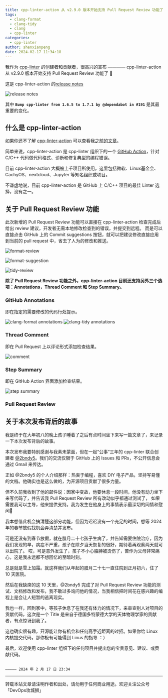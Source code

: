 ```yaml
---
title: cpp-linter-action 从 v2.9.0 版本开始支持 Pull Request Review 功能了 👏
tags:
  - clang-format
  - clang-tidy
  - clang
  - cpp-linter
categories:
  - cpp-linter
author: shenxianpeng
date: 2024-02-17 11:34:18
---
```


我作为 [cpp-linter](https://github.com/cpp-linter) 的创建者和贡献者，很高兴的宣布 ———— cpp-linter-action 从 v2.9.0 版本开始支持 Pull Request Review 功能了 👏

这是 cpp-linter-action 的[release notes](https://github.com/cpp-linter/cpp-linter-action/releases)

![release notes](cpp-linter-action/cpp-linter-action@2.9.0.png)

其中 **`Bump cpp-linter from 1.6.5 to 1.7.1 by @dependabot in #191`** 是其最重要的变化。

## 什么是 cpp-linter-action

如果你还不了解 [cpp-linter-action](https://github.com/cpp-linter/cpp-linter-action) 可以查看我[之前的文章](https://shenxianpeng.github.io/2022/08/cpp-linter/)。

简单来说，cpp-linter-action 是 cpp-linter 组织下的一个 [GitHub Action](https://docs.github.com/en/actions/quickstart)，针对 C/C++ 代码做代码格式、诊断和修复典型的编程错误。

目前 cpp-linter-action 大概被上千项目所使用，这里包括微软、Linux基金会、CachyOS、nextcloud、Jupyter 等知名组织或项目。

不谦虚地说，目前 cpp-linter-action 是 GitHub 上 C/C++ 项目的最佳 Linter 选择，没有之一。

## 关于 Pull Request Review 功能

此次新增的 Pull Request Review 功能可以直接在 cpp-linter-action 检查完成后给出 review 建议，开发者无需本地修改检查到的错误，并提交到远程。
而是可以直接点击 GitHub 上的 Commit suggestions 按钮，就可以把建议修改直接应用到当前的 pull request 中，省去了人为的修改和推送。

![format-review](cpp-linter-action/format-review.png)

![format-suggestion](cpp-linter-action/format-suggestion.png)

![tidy-review](cpp-linter-action/tidy-review.png)

**除了 Pull Request Review 功能之外，cpp-linter-action 目前还支持另外三个选项：Annotations，Thread Comment 和 Step Summary。**

### GitHub Annotations

即在指定的需要修改的代码行处提示。

![clang-format annotations](cpp-linter-action/clang-format-annotations.png)
![clang-tidy annotations](cpp-linter-action/clang-tidy-annotations.png)

### Thread Comment

即在 Pull Request 上以评论形式添加检查结果。

![comment](cpp-linter-action/comment.png)

### Step Summary

即在 GitHub Action 界面添加检查结果。

![step summary](cpp-linter-action/step-summary.png)

### Pull Request Review

## 关于本次发布背后的故事

我是终于在大年初八的晚上孩子睡着了之后有点时间坐下来写一篇文章了，来记录一下本次发布背后的故事。

本次发布我要特别感谢与我素未蒙面，但在一起“公事”三年的 cpp-linter 联合创建者 [@2bndy5](https://github.com/2bndy5)。我们的交流仅限于 GitHub 上的 Issues 和 PRs，不公开信息会通过 Gmail 来传达。

正如 @2bndy5 的个人介绍那样：热衷于编程，喜欢 DIY 电子产品，坚持写易懂的文档。他确实也是这么做的，为开源项目贡献了很多力量。

但不久前我收到了他的邮件说：因家中变故，他要休息一段时间，他没有动力坐下来写代码了，并告诉我 Pull Request Review 所有改动似乎都通过测试了，
如果需要我可以主导，他来提供支持。我为发生在他身上的事情表示最深切的同情和慰问🙏

我本想借此机会搞清楚这部分功能，但因为迟迟没有一个充足的时间，想等 2024 年的春节放假找机会弄清楚并发布。

可是还没有到春节放假，就在腊月二十七孩子生病了，并告知需要住院治疗，因为我们发现的早，病症不严重，孩子在除夕当天恢复的很好，期待着再观察两天就可以出院了。
哎，可是意外发生了，孩子不小心胳膊被烫伤了，苦作为父母非常痛心，这是我永远都不想回忆的至暗时刻。

总是就是雪上加霜。就这样我们从年起的腊月二十七一直住院到正月初六，住了 10 天医院。

然后在我缺席的这 10 天里，@2bndy5 完成了对 Pull Request Review 功能的测试、文档修改和发布，我不敢过多询问他的情况，当我相信把时间花在感兴趣的编程上是会让人短暂的逃离现实。

我也一样，回到家中，等孩子休息了在我还有体力的情况下，来审查别人对项目的贡献代码，这次是一个 Title 是来自于德国多特蒙德大学的天体物理学家的贡献者，有点惊讶到我了。

这也确实很有趣，开源能让你有机会和任何高手近距离的过招。如果你给 Linux 内核提交代码，那你极有可能得到 Linus 的指导 ：）

最后，欢迎使用 cpp-linter 组织下的任何项目并提出您的宝贵意见、建议、或贡献代码。


                                                                                                                    ————— 2024 年 2 月 17 日 23:34

---

转载本站文章请注明作者和出处，请勿用于任何商业用途。欢迎关注公众号「DevOps攻城狮」


